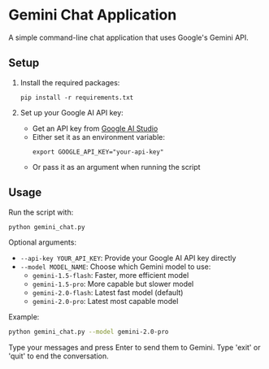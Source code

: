 # Gemini Chat Application

A simple command-line chat application that uses Google's Gemini API.

## Setup

1. Install the required packages:
   ```
   pip install -r requirements.txt
   ```

2. Set up your Google AI API key:
   - Get an API key from [Google AI Studio](https://ai.google.dev/)
   - Either set it as an environment variable:
     ```
     export GOOGLE_API_KEY="your-api-key"
     ```
   - Or pass it as an argument when running the script

## Usage

Run the script with:

```bash
python gemini_chat.py
```

Optional arguments:
- `--api-key YOUR_API_KEY`: Provide your Google AI API key directly
- `--model MODEL_NAME`: Choose which Gemini model to use:
  - `gemini-1.5-flash`: Faster, more efficient model
  - `gemini-1.5-pro`: More capable but slower model
  - `gemini-2.0-flash`: Latest fast model (default)
  - `gemini-2.0-pro`: Latest most capable model

Example:
```bash
python gemini_chat.py --model gemini-2.0-pro
```

Type your messages and press Enter to send them to Gemini.
Type 'exit' or 'quit' to end the conversation. 